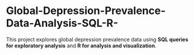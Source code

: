 # Global-Depression-Prevalence-Data-Analysis-SQL-R-
This project explores global depression prevalence data using **SQL queries for exploratory analysis** and **R for analysis and visualization**.
